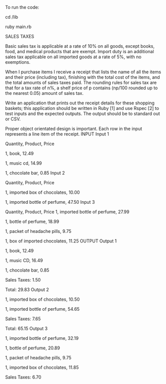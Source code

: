 To run the code:

cd /lib

ruby main.rb

SALES TAXES

Basic sales tax is applicable at a rate of 10% on all goods, except books, food, and medical products that are exempt. Import duty is an additional sales tax applicable on all imported goods at a rate of 5%, with no exemptions.

When I purchase items I receive a receipt that lists the name of all the items and their price (including tax), finishing with the total cost of the items, and the total amounts of sales taxes paid. The rounding rules for sales tax are that for a tax rate of n%, a shelf price of p contains (np/100 rounded up to the nearest 0.05) amount of sales tax.

Write an application that prints out the receipt details for these shopping baskets; this application should be written in Ruby [1] and use Rspec [2] to test inputs and the expected outputs. The output should be to standard out or CSV.

Proper object orientated design is important. Each row in the input represents a line item of the receipt.
INPUT
Input 1

Quantity, Product, Price

1, book, 12.49

1, music cd, 14.99

1, chocolate bar, 0.85
Input 2

Quantity, Product, Price

1, imported box of chocolates, 10.00

1, imported bottle of perfume, 47.50
Input 3

Quantity, Product, Price 1, imported bottle of perfume, 27.99

1, bottle of perfume, 18.99

1, packet of headache pills, 9.75

1, box of imported chocolates, 11.25
OUTPUT
Output 1

1, book, 12.49

1, music CD, 16.49

1, chocolate bar, 0.85

Sales Taxes: 1.50

Total: 29.83
Output 2

1, imported box of chocolates, 10.50

1, imported bottle of perfume, 54.65

Sales Taxes: 7.65

Total: 65.15
Output 3

1, imported bottle of perfume, 32.19

1, bottle of perfume, 20.89

1, packet of headache pills, 9.75

1, imported box of chocolates, 11.85

Sales Taxes: 6.70